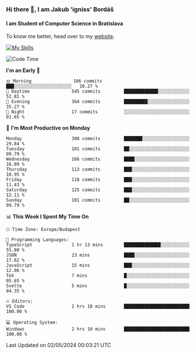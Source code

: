 ### Hi there 👋, I am Jakub 'igniss' Bordáš

#### I am Student of Computer Science in Bratislava
To know me better, head over to my [website](https://bordas.sk).

[![My Skills](https://skillicons.dev/icons?i=js,html,css,figma,svelte,java,kotlin,python,postgresql,typescript,nest,nodejs)](https://bordas.sk)


<!--START_SECTION:waka-->
![Code Time](http://img.shields.io/badge/Code%20Time-1%2C477%20hrs%2048%20mins-blue)

**I'm an Early 🐤** 

```text
🌞 Morning                106 commits         ███░░░░░░░░░░░░░░░░░░░░░░   10.27 % 
🌆 Daytime                545 commits         █████████████░░░░░░░░░░░░   52.81 % 
🌃 Evening                364 commits         █████████░░░░░░░░░░░░░░░░   35.27 % 
🌙 Night                  17 commits          ░░░░░░░░░░░░░░░░░░░░░░░░░   01.65 % 
```
📅 **I'm Most Productive on Monday** 

```text
Monday                   308 commits         ███████░░░░░░░░░░░░░░░░░░   29.84 % 
Tuesday                  101 commits         ██░░░░░░░░░░░░░░░░░░░░░░░   09.79 % 
Wednesday                166 commits         ████░░░░░░░░░░░░░░░░░░░░░   16.09 % 
Thursday                 113 commits         ███░░░░░░░░░░░░░░░░░░░░░░   10.95 % 
Friday                   118 commits         ███░░░░░░░░░░░░░░░░░░░░░░   11.43 % 
Saturday                 125 commits         ███░░░░░░░░░░░░░░░░░░░░░░   12.11 % 
Sunday                   101 commits         ██░░░░░░░░░░░░░░░░░░░░░░░   09.79 % 
```


📊 **This Week I Spent My Time On** 

```text
🕑︎ Time Zone: Europe/Budapest

💬 Programming Languages: 
TypeScript               1 hr 13 mins        ██████████████░░░░░░░░░░░   55.80 % 
JSON                     23 mins             ████░░░░░░░░░░░░░░░░░░░░░   17.62 % 
JavaScript               15 mins             ███░░░░░░░░░░░░░░░░░░░░░░   12.06 % 
TeX                      7 mins              █░░░░░░░░░░░░░░░░░░░░░░░░   05.65 % 
Svelte                   5 mins              █░░░░░░░░░░░░░░░░░░░░░░░░   04.35 % 

🔥 Editors: 
VS Code                  2 hrs 10 mins       █████████████████████████   100.00 % 

💻 Operating System: 
Windows                  2 hrs 10 mins       █████████████████████████   100.00 % 
```


 Last Updated on 02/05/2024 00:03:21 UTC
<!--END_SECTION:waka-->
